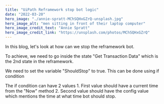 ```yaml
---
title: "UiPath Reframework stop bot logic"
date: "2022-03-20"
hero_image: "./annie-spratt-MChSQHxGZrQ-unsplash.jpg"
hero_image_alt: "men sitting in front of their laptop computer"
hero_image_credit_text: "Annie Spratt"
hero_image_credit_link: "https://unsplash.com/photos/MChSQHxGZrQ"
---
```


In this blog, let's look at how can we stop the reframework bot.

To achieve, we need to go inside the state "Get Transaction Data" which is the 2nd state in the reframework.

We need to set the variable "ShouldStop" to true. This can be done using if condition

The if condition can have 2 values
    1. First value should have a current time from the "Now" method
    2. Second value should have the config value which mentions the time at what time bot should stop.

